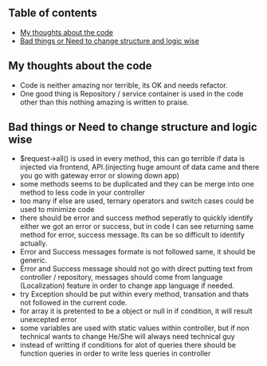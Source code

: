 ## Table of contents
* [My thoughts about the code](#my-thoughts-about-the-code)
* [Bad things or Need to change structure and logic wise](#bad-things-or-need-to-change-structure-and-logic-wise)



## My thoughts about the code
* Code is neither amazing nor terrible, its OK and needs refactor.
* One good thing is Repository  / service container is used in the code other than this nothing amazing is written to praise.


## Bad things or Need to change structure and logic wise
* $request->all() is used in every method, this can go terrible if data is injected via frontend, API.(injecting huge amount of data came and there you go with gateway error or slowing down app)
* some methods seems to be duplicated and they can be merge into one method to less code in your controller
* too many if else are used, ternary operators and switch cases could be used to minimize code
* there should be error and success method seperatly to quickly identify either we got an error or success, but in code I can see returning same method for error, success message. Its can be so difficult to identify actually.
* Error and Success messages formate is not followed same, it should be generic.
* Error and Success message should not go with direct putting text from controller / repository, messages should come from language (Localization) feature in order to change app language if needed.
* try Exception should be put within every method, transation and thats not followed in the current code.
* for array it is pretented to be a object or null in if condition, it will result unexcepted error
* some variables are used with static values within controller, but if non technical wants to change He/She will always need technical guy
* instead of writting if conditions for alot of queries there should be function queries in order to write less queries in controller


